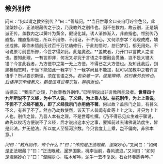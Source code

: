 ##  教外别传

问曰：“何以谓之教外别传？”曰：“善哉问。**当日世尊金口亲自叮咛金色公，此涅槃妙心，正法眼藏传之于汝，乃我教外之别传也。因不在教内，故云别，正是嫡派正传。盖教内之以黄叶为黄金，假设化城，诱人渐修渐入，非直指也。惟别传乃直指，惟直指即是，所以不用修、不用证，不许用心，又何须参学？现现成成，端坐成佛。即你未悟前历过百千万亿劫修行，于此刻悟时，总归梦幻，都无用处。不可说原亏前世所修，今世才得如此，此是魔说。**盖教者，乃开口以言教人之谓也。要知此理，一有言即非，何况又寻究于言语之中要融会贯通，岂不是大错大错？今言此我者，乃方便中之第一无上方便，不得已之大方便也。及知此我后，到熟极相忘时，于当下能加此一我字乎？一我字尚且不能加，犹可以加教中之若许言语乎？所以要识斯理，须在言语之外。*若染著一字，便是障碍，故曰教外别传也。后诸禅宗牵缠教义，都是违背世尊宗旨，非嫡派也。”*

古德云：“我宗门之理，乃世尊教外别传。”已明明说出非言教所能及者。**世尊四十九年所说不了义经，为中下人说。了义经，为上乘人说。拈花别传，为上上乘说。不但不了义经不能及，即了义经我宗门亦用他不著**。何以故？盖宗门之旨，有甚义不义，有甚了不了。然亦乃劫数使然，该天下人普闻有此等上上之法，非只为上上人也。别传之旨，乃吾人本有之理，不是世尊杜撰。（乃不得已见众生难于骤说，故先以权巧方便说不了义经，后才说出这本分之事，要知前过去诸佛说法度生，皆是此法，并无他法，所以度人至恒河沙数。今只言度上上乘，岂不偏向，非佛本意。）

*问曰：“教外别传，传个什么？”曰；“传的是正法眼藏，涅槃妙心。*”又问曰：“如何是正法眼藏？”曰：“正法眼藏，暹罗国象，桃李当前，春风波浪。”又问曰：“如何是涅槃妙心？”曰：“涅槃妙心，枯木解吟，泥牛一去不复返，石女怀春脚弄琴。”

